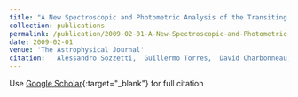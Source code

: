 ```yaml
---
title: "A New Spectroscopic and Photometric Analysis of the Transiting Planet Systems TrES-3 and TrES-4"
collection: publications
permalink: /publication/2009-02-01-A-New-Spectroscopic-and-Photometric-Analysis-of-the-Transiting-Planet-Systems-TrES-3-and-TrES-4
date: 2009-02-01
venue: 'The Astrophysical Journal'
citation: ' Alessandro Sozzetti,  Guillermo Torres,  David Charbonneau,  Joshua Winn,  Sylvain Korzennik,  Matthew Holman,  David Latham,  John Laird,  José Fernandez,  Francis O&apos;Donovan,  Georgi Mandushev,  Edward Dunham,  Mark Everett,  Gilbert Esquerdo,  Markus Rabus,  Juan Belmonte,  Hans Deeg,  Timothy Brown,  Márton Hidas,  Nairn Baliber, &quot;A New Spectroscopic and Photometric Analysis of the Transiting Planet Systems TrES-3 and TrES-4.&quot; The Astrophysical Journal, 2009.'
---
```

Use [Google Scholar](https://scholar.google.com/scholar?q=A+New+Spectroscopic+and+Photometric+Analysis+of+the+Transiting+Planet+Systems+TrES+3+and+TrES+4){:target="_blank"} for full citation
